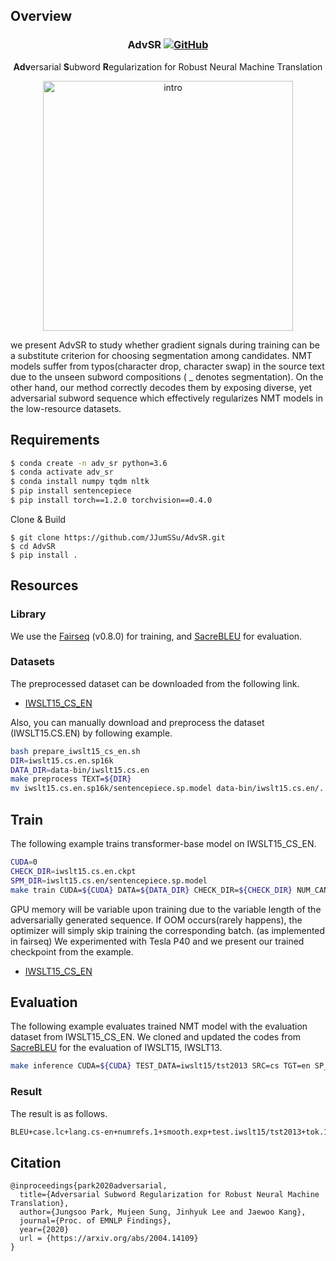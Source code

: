 ## Overview

<h3 align="center">
<p>AdvSR
<a href="https://github.com/dmis-lab/BioSyn/blob/master/LICENSE">
   <img alt="GitHub" src="https://img.shields.io/badge/License-MIT-yellow.svg">
</a>
</h3>
<div align="center">
    <p><b>Adv</b>ersarial <b>S</b>ubword <b>R</b>egularization for Robust Neural Machine Translation 
</div>

<div align="center">
  <img alt="intro" src="https://github.com/JJumSSu/AdvSR/blob/master/img/figure.png" width="400px">
</div>

we present AdvSR to study whether gradient signals during training can be a substitute criterion for choosing segmentation among candidates.
NMT models suffer from typos(character drop, character swap) in the source text due to the unseen subword compositions ( _ denotes segmentation). 
On the other hand, our method correctly decodes them by exposing diverse, yet adversarial subword sequence which effectively regularizes NMT models in the low-resource datasets.

## Requirements

```bash
$ conda create -n adv_sr python=3.6
$ conda activate adv_sr
$ conda install numpy tqdm nltk
$ pip install sentencepiece
$ pip install torch==1.2.0 torchvision==0.4.0
```

Clone & Build

```
$ git clone https://github.com/JJumSSu/AdvSR.git
$ cd AdvSR
$ pip install .
```

## Resources

### Library

We use the [Fairseq](https://github.com/pytorch/fairseq) (v0.8.0) for training, and [SacreBLEU](https://github.com/mjpost/sacrebleu) for evaluation.

### Datasets

The preprocessed dataset can be downloaded from the following link.

- [IWSLT15_CS_EN](https://drive.google.com/drive/folders/1C1Oq4MV0TzoMpsaK0zJHJhgyqhvQVFea?usp=sharing)

Also, you can manually download and preprocess the dataset (IWSLT15.CS.EN) by following example.

```bash
bash prepare_iwslt15_cs_en.sh
DIR=iwslt15.cs.en.sp16k
DATA_DIR=data-bin/iwslt15.cs.en
make preprocess TEXT=${DIR}
mv iwslt15.cs.en.sp16k/sentencepiece.sp.model data-bin/iwslt15.cs.en/.
```

## Train

The following example trains transformer-base model on IWSLT15_CS_EN.

```bash
CUDA=0
CHECK_DIR=iwslt15.cs.en.ckpt
SPM_DIR=iwslt15.cs.en/sentencepiece.sp.model
make train CUDA=${CUDA} DATA=${DATA_DIR} CHECK_DIR=${CHECK_DIR} NUM_CANDS=9 SRC_PERT_PROB=0.25 TGT_PERT_PROB=0.25 SP_MODEL=${SPM_DIR}
```

GPU memory will be variable upon training due to the variable length of the adversarially generated sequence.
If OOM occurs(rarely happens), the optimizer will simply skip training the corresponding batch. (as implemented in fairseq)
We experimented with Tesla P40 and we present our trained checkpoint from the example.

- [IWSLT15_CS_EN](https://drive.google.com/drive/folders/1C1Oq4MV0TzoMpsaK0zJHJhgyqhvQVFea?usp=sharing)

## Evaluation

The following example evaluates trained NMT model with the evaluation dataset from IWSLT15_CS_EN.
We cloned and updated the codes from [SacreBLEU](https://github.com/mjpost/sacrebleu) for the evaluation of IWSLT15, IWSLT13.

```bash
make inference CUDA=${CUDA} TEST_DATA=iwslt15/tst2013 SRC=cs TGT=en SP_MODEL=${SPM_DIR} DATA=${DATA_DIR} CHECK_DIR=${CHECK_DIR}/checkpoint_best.pt
```

### Result

The result is as follows.

```bash
BLEU+case.lc+lang.cs-en+numrefs.1+smooth.exp+test.iwslt15/tst2013+tok.13a+version.1.4.2 = 32.5 66.6/40.4/26.5/18.1 (BP = 0.963 ratio = 0.963 hyp_len = 26497 ref_len = 27502)
```

## Citation

```
@inproceedings{park2020adversarial,
  title={Adversarial Subword Regularization for Robust Neural Machine Translation},
  author={Jungsoo Park, Mujeen Sung, Jinhyuk Lee and Jaewoo Kang},
  journal={Proc. of EMNLP Findings},
  year={2020}
  url = {https://arxiv.org/abs/2004.14109}
}
```


